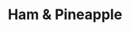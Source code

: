 ---
menu_item_image_url: "/images/pizza-8.jpg"
title: "Ham & Pineapple"
menu_item_price: "$20.00"
menu_item_content: "A small river named Duden flows by their place and supplies"
type: "menu_price"
---